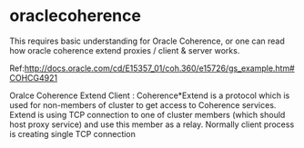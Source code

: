 # oraclecoherence
This requires basic understanding for Oracle Coherence, or one can read how oracle coherence extend proxies / client & server works.

Ref:http://docs.oracle.com/cd/E15357_01/coh.360/e15726/gs_example.htm#COHCG4921

Oralce Coherence Extend Client : Coherence*Extend is a protocol which is used for non-members of cluster to get access to Coherence services. Extend is using TCP connection to one of cluster members (which should host proxy service) and use this member as a relay. Normally client process is creating single TCP connection


